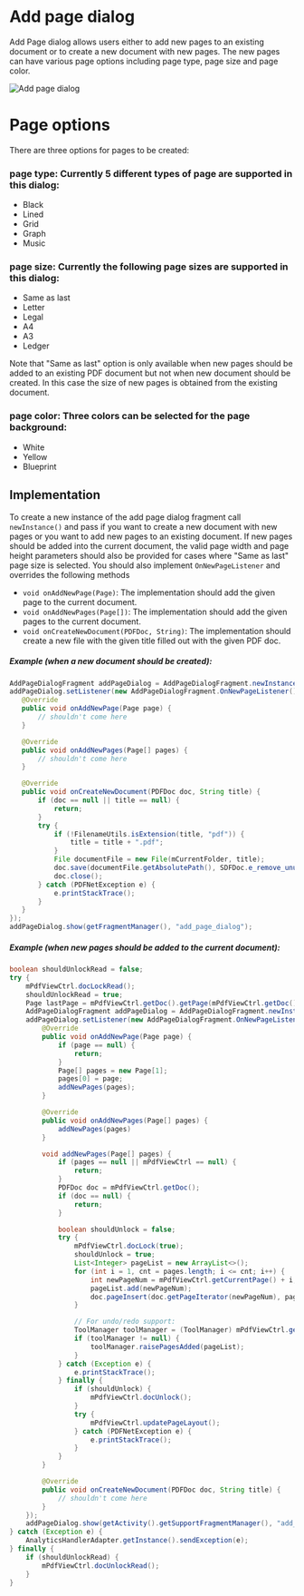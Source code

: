# Add page dialog

Add Page dialog allows users either to add new pages to an existing document or to create a new document with new pages. The new pages can have various page options including page type, page size and page color.

![](img/add_page.png "Add page dialog")

# Page options
There are three options for pages to be created:

### page type: Currently 5 different types of page are supported in this dialog:
- Black
- Lined
- Grid
- Graph
- Music

### page size: Currently the following page sizes are supported in this dialog:
- Same as last
- Letter
- Legal
- A4
- A3
- Ledger

Note that "Same as last" option is only available when new pages should be added to an existing PDF document but not when new document should be created. In this case the size of new pages is obtained from the existing document.

### page color: Three colors can be selected for the page background:
- White
- Yellow
- Blueprint

## Implementation

To create a new instance of the add page dialog fragment call `newInstance()` and pass if you want to create a new document with new pages or you want to add new pages to an existing document. If new pages should be added into the current document, the valid page width and page height parameters should also be provided for cases where "Same as last" page size is selected. You should also implement `OnNewPageListener` and overrides the following methods
- `void onAddNewPage(Page)`: The implementation should add the given page to the current document.
- `void onAddNewPages(Page[])`: The implementation should add the given pages to the current document.
- `void onCreateNewDocument(PDFDoc, String)`: The implementation should create a new file with the given title filled out with the given PDF doc.

##### Example (when a new document should be created):
 ```java
AddPageDialogFragment addPageDialog = AddPageDialogFragment.newInstance(true, 0, 0);
addPageDialog.setListener(new AddPageDialogFragment.OnNewPageListener() {
    @Override
    public void onAddNewPage(Page page) {
        // shouldn't come here
    }

    @Override
    public void onAddNewPages(Page[] pages) {
        // shouldn't come here
    }

    @Override
    public void onCreateNewDocument(PDFDoc doc, String title) {
        if (doc == null || title == null) {
            return;
        }
        try {
            if (!FilenameUtils.isExtension(title, "pdf")) {
                title = title + ".pdf";
            }
            File documentFile = new File(mCurrentFolder, title);
            doc.save(documentFile.getAbsolutePath(), SDFDoc.e_remove_unused, null);
            doc.close();
        } catch (PDFNetException e) {
            e.printStackTrace();
        }
    }
});
addPageDialog.show(getFragmentManager(), "add_page_dialog");
 ```

##### Example (when new pages should be added to the current document):
```java
boolean shouldUnlockRead = false;
try {
    mPdfViewCtrl.docLockRead();
    shouldUnlockRead = true;
    Page lastPage = mPdfViewCtrl.getDoc().getPage(mPdfViewCtrl.getDoc().getPageCount());
    AddPageDialogFragment addPageDialog = AddPageDialogFragment.newInstance(false, lastPage.getPageWidth(), lastPage.getPageHeight());
    addPageDialog.setListener(new AddPageDialogFragment.OnNewPageListener() {
        @Override
        public void onAddNewPage(Page page) {
            if (page == null) {
                return;
            }
            Page[] pages = new Page[1];
            pages[0] = page;
            addNewPages(pages);
        }

        @Override
        public void onAddNewPages(Page[] pages) {
            addNewPages(pages)
        }

        void addNewPages(Page[] pages) {
            if (pages == null || mPdfViewCtrl == null) {
                return;
            }
            PDFDoc doc = mPdfViewCtrl.getDoc();
            if (doc == null) {
                return;
            }

            boolean shouldUnlock = false;
            try {
                mPdfViewCtrl.docLock(true);
                shouldUnlock = true;
                List<Integer> pageList = new ArrayList<>();
                for (int i = 1, cnt = pages.length; i <= cnt; i++) {
                    int newPageNum = mPdfViewCtrl.getCurrentPage() + i;
                    pageList.add(newPageNum);
                    doc.pageInsert(doc.getPageIterator(newPageNum), pages[i - 1]);
                }

                // For undo/redo support:
                ToolManager toolManager = (ToolManager) mPdfViewCtrl.getToolManager();
                if (toolManager != null) {
                    toolManager.raisePagesAdded(pageList);
                }
            } catch (Exception e) {
                e.printStackTrace();
            } finally {
                if (shouldUnlock) {
                    mPdfViewCtrl.docUnlock();
                }
                try {
                    mPdfViewCtrl.updatePageLayout();
                } catch (PDFNetException e) {
                    e.printStackTrace();
                }
            }
        }

        @Override
        public void onCreateNewDocument(PDFDoc doc, String title) {
            // shouldn't come here
        }
    });
    addPageDialog.show(getActivity().getSupportFragmentManager(), "add_page_dialog");
} catch (Exception e) {
    AnalyticsHandlerAdapter.getInstance().sendException(e);
} finally {
    if (shouldUnlockRead) {
        mPdfViewCtrl.docUnlockRead();
    }
}
```